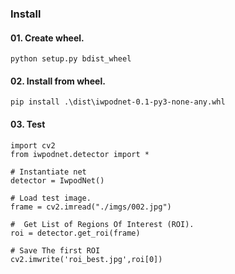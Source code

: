 ### Install
#### 01. Create wheel.

````
python setup.py bdist_wheel

````

#### 02. Install from wheel.

````
pip install .\dist\iwpodnet-0.1-py3-none-any.whl
````

#### 03. Test

````
import cv2
from iwpodnet.detector import *

# Instantiate net
detector = IwpodNet()

# Load test image.
frame = cv2.imread("./imgs/002.jpg")

#  Get List of Regions Of Interest (ROI).
roi = detector.get_roi(frame)

# Save The first ROI
cv2.imwrite('roi_best.jpg',roi[0])

````